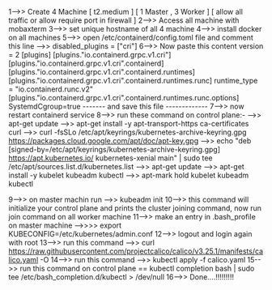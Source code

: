 1\--\>\> Create 4 Machine \[ t2.medium \] \[ 1 Master , 3 Worker \] \[
allow all traffic or allow require port in firewall \] 2\--\>\> Access
all machine with mobaxterm 3\--\>\> set unique hostname of all 4 machine
4\--\>\> install docker on all machines 5\--\>\> open
/etc/containerd/config.toml file and comment this line \--\>\>
disabled_plugins = \[\"cri\"\] 6\--\>\> Now paste this content version =
2 \[plugins\] \[plugins.\"io.containerd.grpc.v1.cri\"\]
\[plugins.\"io.containerd.grpc.v1.cri\".containerd\]
\[plugins.\"io.containerd.grpc.v1.cri\".containerd.runtimes\]
\[plugins.\"io.containerd.grpc.v1.cri\".containerd.runtimes.runc\]
runtime_type = \"io.containerd.runc.v2\"
\[plugins.\"io.containerd.grpc.v1.cri\".containerd.runtimes.runc.options\]
SystemdCgroup=true \-\-\-\-\-\-- and save this file
\-\-\-\-\-\-\-\-\-\-\-\-- 7\--\>\> now restart containerd service
8\--\>\> run these command on control plane:- \--\>\> apt-get update
\--\>\> apt-get install -y apt-transport-https ca-certificates curl
\--\>\> curl -fsSLo /etc/apt/keyrings/kubernetes-archive-keyring.gpg
https://packages.cloud.google.com/apt/doc/apt-key.gpg \--\>\> echo \"deb
\[signed-by=/etc/apt/keyrings/kubernetes-archive-keyring.gpg\]
https://apt.kubernetes.io/ kubernetes-xenial main\" \| sudo tee
/etc/apt/sources.list.d/kubernetes.list \--\>\> apt-get update \--\>\>
apt-get install -y kubelet kubeadm kubectl \--\>\> apt-mark hold kubelet
kubeadm kubectl

9\--\>\> on master machin run \--\>\> kubeadm init 10\--\>\> this
command will initialize your control plane and prints the cluster
joining command, now run join command on all worker machine 11\--\>\>
make an entry in .bash_profile on master machine \--\>\>\>\> export
KUBECONFIG=/etc/kubernetes/admin.conf 12\--\>\> logout and login again
with root 13\--\>\> run this command \--\>\> curl
https://raw.githubusercontent.com/projectcalico/calico/v3.25.1/manifests/calico.yaml
-O 14\--\>\> run this command \--\>\> kubectl apply -f calico.yaml
15\--\>\> run this command on control plane == kubectl completion bash
\| sudo tee /etc/bash_completion.d/kubectl \> /dev/null 16\--\>\>
Done\....!!!!!!!!!
